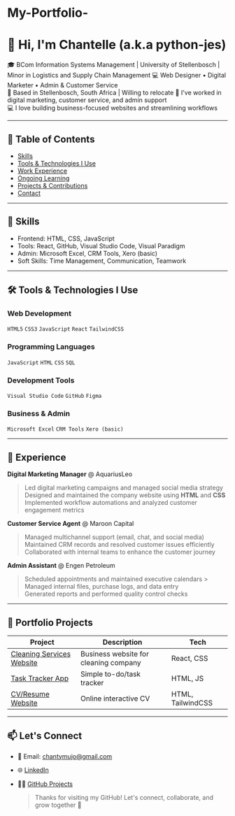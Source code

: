 # My-Portfolio-

# 👋 Hi, I'm Chantelle (a.k.a python-jes)

🎓 BCom Information Systems Management | University of Stellenbosch  | Minor in Logistics and Supply Chain Management 
💻 Web Designer • Digital Marketer • Admin & Customer Service  
📍 Based in Stellenbosch, South Africa |  Willing to relocate
💼 I've worked in digital marketing, customer service, and admin support  
💻 I love building business-focused websites and streamlining workflows

---
## 📑 Table of Contents
- [Skills](#skills)
- [Tools & Technologies I Use](#tools--technologies-i-use)
- [Work Experience](#work-experience)
- [Ongoing Learning](#ongoing-learning)
- [Projects & Contributions](#projects--contributions)
- [Contact](#contact)

---

## 🧰 Skills
- Frontend: HTML, CSS, JavaScript
- Tools: React, GitHub, Visual Studio Code, Visual Paradigm
- Admin: Microsoft Excel, CRM Tools, Xero (basic)
- Soft Skills: Time Management, Communication, Teamwork

---
## 🛠 Tools & Technologies I Use

### Web Development  
`HTML5` `CSS3` `JavaScript` `React` `TailwindCSS`

### Programming Languages  
`JavaScript` `HTML` `CSS` `SQL`

### Development Tools  
`Visual Studio Code` `GitHub` `Figma`

### Business & Admin  
`Microsoft Excel` `CRM Tools` `Xero (basic)`

---

## 💼 Experience
**Digital Marketing Manager** @ AquariusLeo  
> Led digital marketing campaigns and managed social media strategy  
> Designed and maintained the company website using **HTML** and **CSS**  
> Implemented workflow automations and analyzed customer engagement metrics

**Customer Service Agent** @ Maroon Capital  
> Managed multichannel support (email, chat, and social media)  
> Maintained CRM records and resolved customer issues efficiently  
> Collaborated with internal teams to enhance the customer journey

**Admin Assistant** @ Engen Petroleum  
> Scheduled appointments and maintained executive calendars > Managed internal files, purchase logs, and data entry  
> Generated reports and performed quality control checks


---

## 📁 Portfolio Projects

| Project | Description | Tech |
|--------|-------------|------|
| [Cleaning Services Website](https://github.com/python-jes/aquariusleo-cleaning) | Business website for cleaning company | React, CSS |
| [Task Tracker App](https://github.com/python-jes/task-tracker) | Simple to-do/task tracker | HTML, JS |
| [CV/Resume Website](https://github.com/python-jes/resume-site) | Online interactive CV | HTML, TailwindCSS |

---

## 📫 Let's Connect
- 📧 Email: chantymujo@gmail.com
- 🌐 [LinkedIn](linkedin.com/in/chantelle-mujokoro-240944217)
- 🧑‍💻 [GitHub Projects](https://github.com/python-jes)

  > Thanks for visiting my GitHub! Let's connect, collaborate, and grow together 🚀
